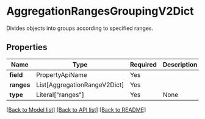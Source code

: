 # AggregationRangesGroupingV2Dict

Divides objects into groups according to specified ranges.

## Properties
| Name | Type | Required | Description |
| ------------ | ------------- | ------------- | ------------- |
**field** | PropertyApiName | Yes |  |
**ranges** | List[AggregationRangeV2Dict] | Yes |  |
**type** | Literal["ranges"] | Yes | None |


[[Back to Model list]](../../../README.md#models-v1-link) [[Back to API list]](../../../README.md#documentation-for-api-endpoints) [[Back to README]](../../../README.md)
